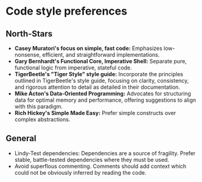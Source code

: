 # Code style preferences
## North-Stars
- **Casey Muratori's focus on simple, fast code:** Emphasizes low-nonsense, efficient, and straightforward implementations.
- **Gary Bernhardt's Functional Core, Imperative Shell:** Separate pure, functional logic from imperative, stateful code.
- **TigerBeetle's "Tiger Style" style guide:** Incorporate the principles outlined in TigerBeetle's style guide, focusing on clarity, consistency, and rigorous attention to detail as detailed in their documentation.
- **Mike Acton's Data-Oriented Programming:** Advocates for structuring data for optimal memory and performance, offering suggestions to align with this paradigm.
- **Rich Hickey's Simple Made Easy:** Prefer simple constructs over complex abstractions.

## General
- Lindy-Test dependencies: Dependencies are a source of fragility. Prefer stable, battle-tested dependencies where they must be used.
- Avoid superflous commenting. Comments should add context which could not be obviously inferred by reading the code. 
